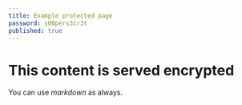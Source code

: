 ```yaml
---
title: Example protected page
password: s00pers3cr3t
published: true
---
```


# This content is served encrypted

You can use *markdown* as always.
